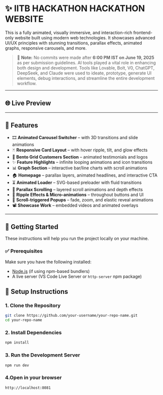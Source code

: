 # ✨ IITB HACKATHON HACKATHON WEBSITE

This is a fully animated, visually immersive, and interaction-rich frontend-only website built using modern web technologies. It showcases advanced UI/UX principles with stunning transitions, parallax effects, animated graphs, responsive carousels, and more.

> 🚨 **Note:** No commits were made after **6:00 PM IST on June 19, 2025** as per submission guidelines.
> AI tools played a vital role in enhancing both design and development. Tools like Lovable, Bolt, V0, ChatGPT, DeepSeek, and Claude were used to ideate, prototype, generate UI elements, debug interactions, and streamline the entire development workflow.

---

## 🌐 Live Preview


---

## 🧩 Features

- 🎞️ **Animated Carousel Switcher** – with 3D transitions and slide animations
- 🃏 **Responsive Card Layout** – with hover ripple, tilt, and glow effects
- 👥 **Bento Grid Customers Section** – animated testimonials and logos
- ✨ **Feature Highlights** – infinite looping animations and icon transitions
- 📊 **Graph Section** – interactive bar/line charts with scroll animations
- 🏠 **Homepage** – parallax layers, animated headlines, and interactive CTA
- ⏳ **Animated Loader** – SVG-based preloader with fluid transitions
- 🌌 **Parallax Scrolling** – layered scroll animations and depth effects
- 🌊 **Ripple Effects & Micro-animations** – throughout buttons and UI
- 🔼 **Scroll-triggered Popups** – fade, zoom, and elastic reveal animations
- 📽️ **Showcase Work** – embedded videos and animated overlays

---

## 🚀 Getting Started

These instructions will help you run the project locally on your machine.

### ✅ Prerequisites

Make sure you have the following installed:

- [Node.js](https://nodejs.org/) (if using npm-based bundlers)
- A live server (VS Code Live Server or `http-server` npm package)

## 🔧 Setup Instructions

### 1. Clone the Repository

```bash
git clone https://github.com/your-username/your-repo-name.git
cd your-repo-name
```

### 2. Install Dependencies

```bash
npm install
```

### 3. Run the Development Server

```bash
npm run dev
```

### 4.Open in your browser

```bash
http://localhost:8081
```
